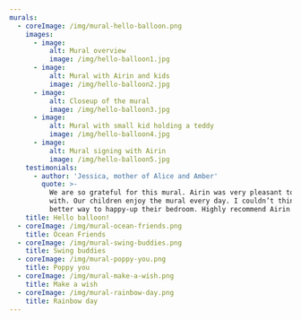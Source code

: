 ```yaml
---
murals:
  - coreImage: /img/mural-hello-balloon.png
    images:
      - image:
          alt: Mural overview
          image: /img/hello-balloon1.jpg
      - image:
          alt: Mural with Airin and kids
          image: /img/hello-balloon2.jpg
      - image:
          alt: Closeup of the mural
          image: /img/hello-balloon3.jpg
      - image:
          alt: Mural with small kid holding a teddy
          image: /img/hello-balloon4.jpg
      - image:
          alt: Mural signing with Airin
          image: /img/hello-balloon5.jpg
    testimonials:
      - author: 'Jessica, mother of Alice and Amber'
        quote: >-
          We are so grateful for this mural. Airin was very pleasant to work
          with. Our children enjoy the mural every day. I couldn’t think of a
          better way to happy-up their bedroom. Highly recommend Airin!
    title: Hello balloon!
  - coreImage: /img/mural-ocean-friends.png
    title: Ocean Friends
  - coreImage: /img/mural-swing-buddies.png
    title: Swing buddies
  - coreImage: /img/mural-poppy-you.png
    title: Poppy you
  - coreImage: /img/mural-make-a-wish.png
    title: Make a wish
  - coreImage: /img/mural-rainbow-day.png
    title: Rainbow day
---
```


